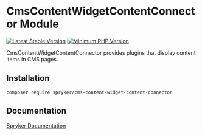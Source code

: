 # CmsContentWidgetContentConnector Module
[![Latest Stable Version](https://poser.pugx.org/spryker/cms-content-widget-content-connector/v/stable.svg)](https://packagist.org/packages/spryker/cms-content-widget-content-connector)
[![Minimum PHP Version](https://img.shields.io/badge/php-%3E%3D%207.4-8892BF.svg)](https://php.net/)

CmsContentWidgetContentConnector provides plugins that display content items in CMS pages.

## Installation

```
composer require spryker/cms-content-widget-content-connector
```

## Documentation

[Spryker Documentation](https://academy.spryker.com/developing_with_spryker/module_guide/modules.html)
